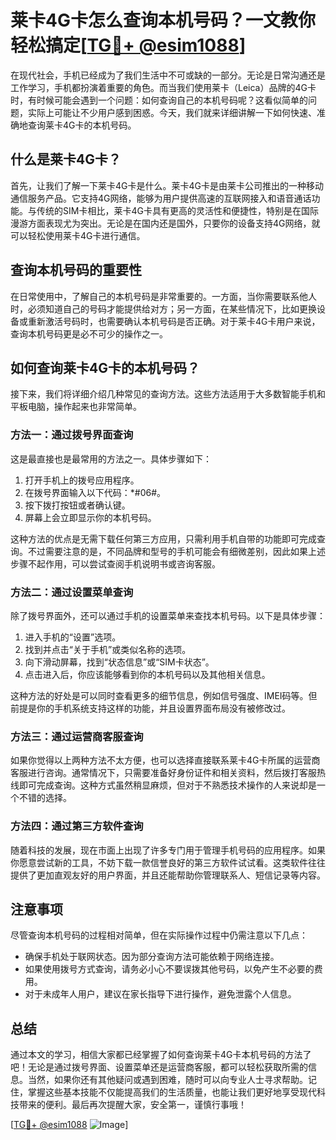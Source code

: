 # 莱卡4G卡怎么查询本机号码？一文教你轻松搞定[[TG💪+ @esim1088](https://t.me/s/esim1088)]

在现代社会，手机已经成为了我们生活中不可或缺的一部分。无论是日常沟通还是工作学习，手机都扮演着重要的角色。而当我们使用莱卡（Leica）品牌的4G卡时，有时候可能会遇到一个问题：如何查询自己的本机号码呢？这看似简单的问题，实际上可能让不少用户感到困惑。今天，我们就来详细讲解一下如何快速、准确地查询莱卡4G卡的本机号码。

## 什么是莱卡4G卡？

首先，让我们了解一下莱卡4G卡是什么。莱卡4G卡是由莱卡公司推出的一种移动通信服务产品。它支持4G网络，能够为用户提供高速的互联网接入和语音通话功能。与传统的SIM卡相比，莱卡4G卡具有更高的灵活性和便捷性，特别是在国际漫游方面表现尤为突出。无论是在国内还是国外，只要你的设备支持4G网络，就可以轻松使用莱卡4G卡进行通信。

## 查询本机号码的重要性

在日常使用中，了解自己的本机号码是非常重要的。一方面，当你需要联系他人时，必须知道自己的号码才能提供给对方；另一方面，在某些情况下，比如更换设备或重新激活号码时，也需要确认本机号码是否正确。对于莱卡4G卡用户来说，查询本机号码更是必不可少的操作之一。

## 如何查询莱卡4G卡的本机号码？

接下来，我们将详细介绍几种常见的查询方法。这些方法适用于大多数智能手机和平板电脑，操作起来也非常简单。

### 方法一：通过拨号界面查询

这是最直接也是最常用的方法之一。具体步骤如下：

1. 打开手机上的拨号应用程序。
2. 在拨号界面输入以下代码：*#06#。
3. 按下拨打按钮或者确认键。
4. 屏幕上会立即显示你的本机号码。

这种方法的优点是无需下载任何第三方应用，只需利用手机自带的功能即可完成查询。不过需要注意的是，不同品牌和型号的手机可能会有细微差别，因此如果上述步骤不起作用，可以尝试查阅手机说明书或咨询客服。

### 方法二：通过设置菜单查询

除了拨号界面外，还可以通过手机的设置菜单来查找本机号码。以下是具体步骤：

1. 进入手机的“设置”选项。
2. 找到并点击“关于手机”或类似名称的选项。
3. 向下滑动屏幕，找到“状态信息”或“SIM卡状态”。
4. 点击进入后，你应该能够看到你的本机号码以及其他相关信息。

这种方法的好处是可以同时查看更多的细节信息，例如信号强度、IMEI码等。但前提是你的手机系统支持这样的功能，并且设置界面布局没有被修改过。

### 方法三：通过运营商客服查询

如果你觉得以上两种方法不太方便，也可以选择直接联系莱卡4G卡所属的运营商客服进行咨询。通常情况下，只需要准备好身份证件和相关资料，然后拨打客服热线即可完成查询。这种方式虽然稍显麻烦，但对于不熟悉技术操作的人来说却是一个不错的选择。

### 方法四：通过第三方软件查询

随着科技的发展，现在市面上出现了许多专门用于管理手机号码的应用程序。如果你愿意尝试新的工具，不妨下载一款信誉良好的第三方软件试试看。这类软件往往提供了更加直观友好的用户界面，并且还能帮助你管理联系人、短信记录等内容。

## 注意事项

尽管查询本机号码的过程相对简单，但在实际操作过程中仍需注意以下几点：

- 确保手机处于联网状态。因为部分查询方法可能依赖于网络连接。
- 如果使用拨号方式查询，请务必小心不要误拨其他号码，以免产生不必要的费用。
- 对于未成年人用户，建议在家长指导下进行操作，避免泄露个人信息。

## 总结

通过本文的学习，相信大家都已经掌握了如何查询莱卡4G卡本机号码的方法了吧！无论是通过拨号界面、设置菜单还是运营商客服，都可以轻松获取所需的信息。当然，如果你还有其他疑问或遇到困难，随时可以向专业人士寻求帮助。记住，掌握这些基本技能不仅能提高我们的生活质量，也能让我们更好地享受现代科技带来的便利。最后再次提醒大家，安全第一，谨慎行事哦！

[[TG💪+ @esim1088](https://t.me/s/esim1088) ![Image](https://i.postimg.cc/4NQfJmqS/Snipaste-2025-05-13-00-14-12.png)]